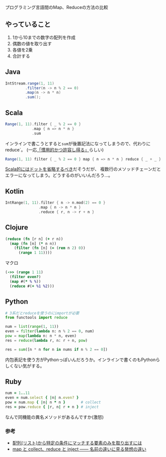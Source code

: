 プログラミング言語間のMap、Reduceの方法の比較

## やっていること

1. 1から10までの数字の配列を作成
2. 偶数の値を取り出す
3. 各値を2乗
4. 合計する

## Java

```java
IntStream.range(1, 11)
         .filter(n -> n % 2 == 0)
         .map(n -> n * n)
         .sum();
```

## Scala

```scala
Range(1, 11).filter { _ % 2 == 0 }
            .map { n => n * n }
            .sum
```

インラインで書こうとすると`sum`が後置記法になってしまうので、代わりにreduce`。
(一応[「慣用的かつ許容し得る」](http://yanana.github.io/scala-style/method_invocation/arity0/suffix_notation.html)らしい)

```scala
Range(1, 11) filter { _ % 2 == 0 } map { n => n * n } reduce { _ + _ }
```

[Scala的にはドットを省略するべき](http://yanana.github.io/scala-style/method_invocation/arity1/higher_order_functions.html)だそうだが、
複数行のメソッドチェーンだとエラーになってしまう。どうするのがいいんだろう...。


## Kotlin

```kotlin
IntRange(1, 11).filter { n -> n.mod(2) == 0 }
               .map { n -> n * n }
               .reduce { r, n -> r + n }
```

## Clojure

```clojure
(reduce (fn [r n] (+ r n))
  (map (fn [n] (* n n))
    (filter (fn [n] (= (rem n 2) 0))
      (range 1 11))))
```

マクロ

```clojure
(->> (range 1 11)
  (filter even?)
  (map #(* % %))
  (reduce #(+ %1 %2)))
```

## Python

```python
# 3系だとreduceを使うのにimportが必要
from functools import reduce

num = list(range(1, 11))
even = filter(lambda n: n % 2 == 0, num)
pow = map(lambda n: n * n, even)
res = reduce(lambda r, n: r + n, pow)
```

```python
res = sum([n * n for n in nums if n % 2 == 0])
```

内包表記を使う方がPythonっぽいんだろうか。インラインで書くのもPythonらしくない気がする。

## Ruby

```ruby
num = 1..11
even = num.select { |n| n.even? }
pow = num.map { |n| n * n }       # collect
res = pow.reduce { |r, n| r + n } # inject
```

なんで同機能の異名メソッドがあるんですか(激怒)

### 参考
* [配列(リスト)から特定の条件にマッチする要素のみを取り出すには](https://hydrocul.github.io/wiki/programming_languages_diff/list/filter.html)
* [map と collect、reduce と inject ―― 名前の違いに見る発想の違い](http://magazine.rubyist.net/?0038-MapAndCollect)